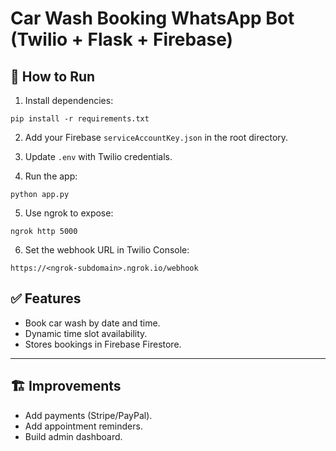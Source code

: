 # Car Wash Booking WhatsApp Bot (Twilio + Flask + Firebase)

## 🚀 How to Run

1. Install dependencies:

```
pip install -r requirements.txt
```

2. Add your Firebase `serviceAccountKey.json` in the root directory.

3. Update `.env` with Twilio credentials.

4. Run the app:

```
python app.py
```

5. Use ngrok to expose:

```
ngrok http 5000
```

6. Set the webhook URL in Twilio Console:

```
https://<ngrok-subdomain>.ngrok.io/webhook
```

## ✅ Features

- Book car wash by date and time.
- Dynamic time slot availability.
- Stores bookings in Firebase Firestore.

---

## 🏗️ Improvements

- Add payments (Stripe/PayPal).
- Add appointment reminders.
- Build admin dashboard.